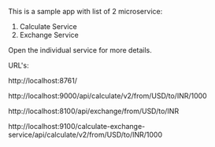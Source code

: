 This is a sample app with list of 2 microservice:

1.  Calculate Service
2.  Exchange Service

Open the individual service for more details.

URL's:

http://localhost:8761/

http://localhost:9000/api/calculate/v2/from/USD/to/INR/1000

http://localhost:8100/api/exchange/from/USD/to/INR

http://localhost:9100/calculate-exchange-service/api/calculate/v2/from/USD/to/INR/1000
